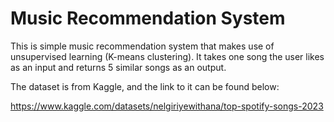 # Music Recommendation System
This is simple music recommendation system that makes use of unsupervised learning (K-means clustering). It takes one song the user likes as an input and returns 5 similar songs as an output.

The dataset is from Kaggle, and the link to it can be found below:

https://www.kaggle.com/datasets/nelgiriyewithana/top-spotify-songs-2023
